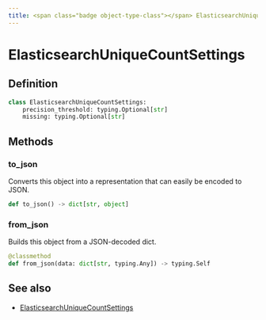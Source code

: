 ```yaml
---
title: <span class="badge object-type-class"></span> ElasticsearchUniqueCountSettings
---
```

# <span class="badge object-type-class"></span> ElasticsearchUniqueCountSettings

## Definition

```python
class ElasticsearchUniqueCountSettings:
    precision_threshold: typing.Optional[str]
    missing: typing.Optional[str]
```
## Methods

### <span class="badge object-method"></span> to_json

Converts this object into a representation that can easily be encoded to JSON.

```python
def to_json() -> dict[str, object]
```

### <span class="badge object-method"></span> from_json

Builds this object from a JSON-decoded dict.

```python
@classmethod
def from_json(data: dict[str, typing.Any]) -> typing.Self
```

## See also

 * <span class="badge builder"></span> [ElasticsearchUniqueCountSettings](./builder-ElasticsearchUniqueCountSettings.md)

